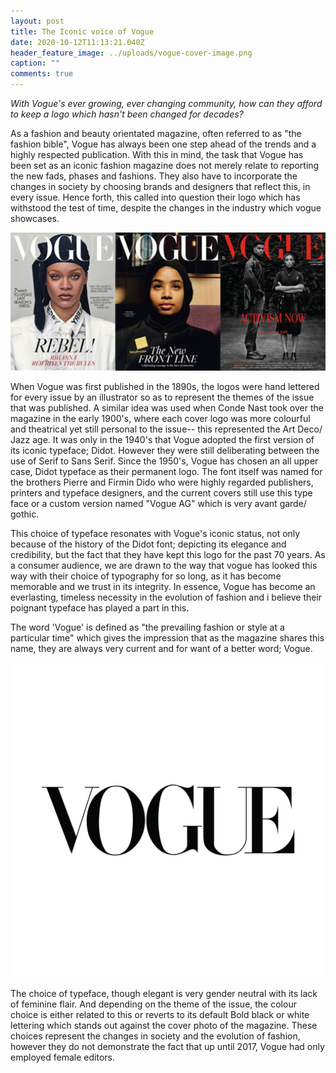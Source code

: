 ```yaml
---
layout: post
title: The Iconic voice of Vogue
date: 2020-10-12T11:13:21.040Z
header_feature_image: ../uploads/vogue-cover-image.png
caption: ""
comments: true
---
```

*With Vogue's ever growing, ever changing community, how can they afford to keep a logo which hasn't been changed for decades?* 

As a fashion and beauty orientated magazine, often referred to as "the fashion bible", Vogue has always been one step ahead of the trends and a highly respected publication. With this in mind, the task that Vogue has been set as an iconic fashion magazine does not merely relate to reporting the new fads, phases and fashions. They also have to incorporate the changes in society by choosing brands and designers that reflect this, in every issue. Hence forth, this called into question their logo which has withstood the test of time, despite the changes in the industry which vogue showcases. 

![](../uploads/vogue-images.png "Vogue cover photos in recent years")

 When Vogue was first published in the 1890s, the logos were hand lettered for every issue by an illustrator so as to represent the themes of the issue that was published. A similar idea was used when Conde Nast took over the magazine in the early 1900's, where each cover logo was more colourful and theatrical yet still personal to the issue-- this represented the Art Deco/ Jazz age. It was only in the 1940's that Vogue adopted the first version of its iconic typeface; Didot. However they were still deliberating between the use of Serif to Sans Serif. Since the 1950's, Vogue has chosen an all upper case, Didot typeface as their permanent logo. The font itself was named for the brothers Pierre and Firmin Dido who were highly regarded publishers, printers and typeface designers, and the current covers still use this type face or a custom version named "Vogue AG" which is very avant garde/ gothic.

This choice of typeface resonates with Vogue's iconic status, not only because of the history of the Didot font; depicting its elegance and credibility, but the fact that they have kept this logo for the past 70 years. As a consumer audience, we are drawn to the way that vogue has looked this way with their choice of typography for so long, as it has become memorable and we trust in its integrity. In essence, Vogue has become an everlasting, timeless necessity in the evolution of fashion and i believe their poignant typeface has played a part in this. 

The word 'Vogue' is defined as "the prevailing fashion or style at a particular time" which gives the impression that as the magazine shares this name, they are always very current and for want of a better word; Vogue.

![](../uploads/00-promo-image-vogue-logo.jpg)

The choice of typeface, though elegant is very gender neutral with its lack of feminine flair. And depending on the theme of the issue, the colour choice is either related to this or reverts to its default Bold black or white lettering which stands out against the cover photo of the magazine. These choices represent the changes in society and the evolution of fashion, however they do not demonstrate the fact that up until 2017, Vogue had only employed female editors.
